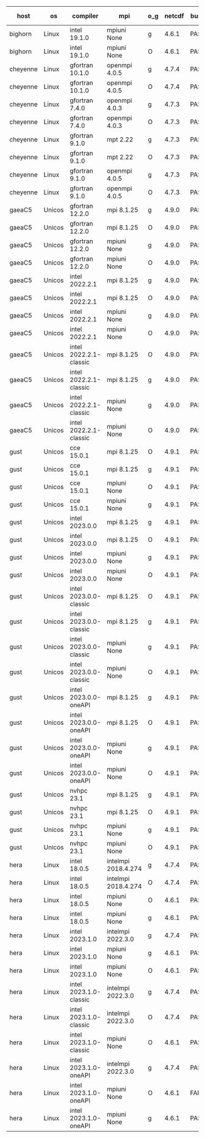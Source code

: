 

| host     | os       | compiler                              | mpi                      | o_g        | netcdf        | build       | u_pass          | u_fail          | s_pass            | s_fail            | e_pass             | e_fail             | nuopc_pass       | nuopc_fail       | artifacts link          |
|----------|----------|---------------------------------------|--------------------------|------------|---------------|-------------|-----------------|-----------------|-------------------|-------------------|--------------------|--------------------|------------------|------------------|-------------------------|
| bighorn | Linux | intel 19.1.0 | mpiuni None  | g | 4.6.1  | PASS | 12346 | 0 | 8 | 0 | 44 | 0 | None | None | <a href="https://github.com/esmf-org/esmf-test-artifacts/tree/cf24aed80e488de89d0e12aaf97d2b6ea1e56a86/feature_bopt_g_flags/intel/19.1.0/g/mpiuni/None" target="_blank">cf24aed</a> | 
| bighorn | Linux | intel 19.1.0 | mpiuni None  | O | 4.6.1  | PASS | 12346 | 0 | 8 | 0 | 44 | 0 | None | None | <a href="https://github.com/esmf-org/esmf-test-artifacts/tree/603f7175e154f86794cf08fb8c6dd19ecfecaf64/feature_bopt_g_flags/intel/19.1.0/O/mpiuni/None" target="_blank">603f717</a> | 
| cheyenne | Linux | gfortran 10.1.0 | openmpi 4.0.5  | g | 4.7.4  | PASS | None | None | None | None | None | None | None | None | <a href="https://github.com/esmf-org/esmf-test-artifacts/tree/b5199e28826a06e6b4844cc2b8ca9a16f3539e76/feature_bopt_g_flags/gfortran/10.1.0/g/openmpi/4.0.5" target="_blank">b5199e2</a> | 
| cheyenne | Linux | gfortran 10.1.0 | openmpi 4.0.5  | O | 4.7.4  | PASS | None | None | None | None | None | None | None | None | <a href="https://github.com/esmf-org/esmf-test-artifacts/tree/490c06b3822e377d791e93f7b65ad253503e8f07/feature_bopt_g_flags/gfortran/10.1.0/O/openmpi/4.0.5" target="_blank">490c06b</a> | 
| cheyenne | Linux | gfortran 7.4.0 | openmpi 4.0.3  | g | 4.7.3  | PASS | None | None | None | None | None | None | None | None | <a href="https://github.com/esmf-org/esmf-test-artifacts/tree/3e151426daf34223d791639896088aeb85e2fbd7/feature_bopt_g_flags/gfortran/7.4.0/g/openmpi/4.0.3" target="_blank">3e15142</a> | 
| cheyenne | Linux | gfortran 7.4.0 | openmpi 4.0.3  | O | 4.7.3  | PASS | None | None | None | None | None | None | None | None | <a href="https://github.com/esmf-org/esmf-test-artifacts/tree/2093b7209525a625356effd88f8a935e20a2f396/feature_bopt_g_flags/gfortran/7.4.0/O/openmpi/4.0.3" target="_blank">2093b72</a> | 
| cheyenne | Linux | gfortran 9.1.0 | mpt 2.22  | g | 4.7.3  | PASS | None | None | None | None | None | None | None | None | <a href="https://github.com/esmf-org/esmf-test-artifacts/tree/a5c9591aced7dbee4d6c92e6390cb0e1751e508f/feature_bopt_g_flags/gfortran/9.1.0/g/mpt/2.22" target="_blank">a5c9591</a> | 
| cheyenne | Linux | gfortran 9.1.0 | mpt 2.22  | O | 4.7.3  | PASS | None | None | None | None | None | None | None | None | <a href="https://github.com/esmf-org/esmf-test-artifacts/tree/ec224e156bec8c5fb0b8d27ac9d53fcaccc90dc4/feature_bopt_g_flags/gfortran/9.1.0/O/mpt/2.22" target="_blank">ec224e1</a> | 
| cheyenne | Linux | gfortran 9.1.0 | openmpi 4.0.5  | g | 4.7.3  | PASS | None | None | None | None | None | None | None | None | <a href="https://github.com/esmf-org/esmf-test-artifacts/tree/be207fa0670a15e08ea81e2cd1b174d0e76e4926/feature_bopt_g_flags/gfortran/9.1.0/g/openmpi/4.0.5" target="_blank">be207fa</a> | 
| cheyenne | Linux | gfortran 9.1.0 | openmpi 4.0.5  | O | 4.7.3  | PASS | None | None | None | None | None | None | None | None | <a href="https://github.com/esmf-org/esmf-test-artifacts/tree/7990cb433b6fcaf404a7df53c898a460baafbb27/feature_bopt_g_flags/gfortran/9.1.0/O/openmpi/4.0.5" target="_blank">7990cb4</a> | 
| gaeaC5 | Unicos | gfortran 12.2.0 | mpi 8.1.25  | g | 4.9.0  | PASS | 13930 | 0 | 49 | 0 | 81 | 0 | 52 | 0 | <a href="https://github.com/esmf-org/esmf-test-artifacts/tree/e7cecf56cf34e682a09b057a4f4148ca60dccf8b/feature_bopt_g_flags/gfortran/12.2.0/g/mpi/8.1.25" target="_blank">e7cecf5</a> | 
| gaeaC5 | Unicos | gfortran 12.2.0 | mpi 8.1.25  | O | 4.9.0  | PASS | 13930 | 0 | 49 | 0 | 81 | 0 | 52 | 0 | <a href="https://github.com/esmf-org/esmf-test-artifacts/tree/70113a8759625a92a98785e3f3221e623915c7f9/feature_bopt_g_flags/gfortran/12.2.0/O/mpi/8.1.25" target="_blank">70113a8</a> | 
| gaeaC5 | Unicos | gfortran 12.2.0 | mpiuni None  | g | 4.9.0  | PASS | 12346 | 0 | 8 | 0 | 44 | 0 | None | None | <a href="https://github.com/esmf-org/esmf-test-artifacts/tree/3ea9a92ba496afc63a8fb6f8d5da8585d6b83074/feature_bopt_g_flags/gfortran/12.2.0/g/mpiuni/None" target="_blank">3ea9a92</a> | 
| gaeaC5 | Unicos | gfortran 12.2.0 | mpiuni None  | O | 4.9.0  | PASS | 12346 | 0 | 8 | 0 | 44 | 0 | None | None | <a href="https://github.com/esmf-org/esmf-test-artifacts/tree/2cd6749422b668562b802d11f3119ef7cf016b29/feature_bopt_g_flags/gfortran/12.2.0/O/mpiuni/None" target="_blank">2cd6749</a> | 
| gaeaC5 | Unicos | intel 2022.2.1 | mpi 8.1.25  | g | 4.9.0  | PASS | 13930 | 0 | 49 | 0 | 81 | 0 | 52 | 0 | <a href="https://github.com/esmf-org/esmf-test-artifacts/tree/518dd5e2afb3bd8c843e55f4ced9c42ccb9df8c2/feature_bopt_g_flags/intel/2022.2.1/g/mpi/8.1.25" target="_blank">518dd5e</a> | 
| gaeaC5 | Unicos | intel 2022.2.1 | mpi 8.1.25  | O | 4.9.0  | PASS | 13930 | 0 | 49 | 0 | 81 | 0 | 52 | 0 | <a href="https://github.com/esmf-org/esmf-test-artifacts/tree/92d48ad6bb197c14a50a7914b560e8b5102752e0/feature_bopt_g_flags/intel/2022.2.1/O/mpi/8.1.25" target="_blank">92d48ad</a> | 
| gaeaC5 | Unicos | intel 2022.2.1 | mpiuni None  | g | 4.9.0  | PASS | 12346 | 0 | 8 | 0 | 44 | 0 | None | None | <a href="https://github.com/esmf-org/esmf-test-artifacts/tree/45fa0d054776637c413c69d2627f192a6e0a8eb6/feature_bopt_g_flags/intel/2022.2.1/g/mpiuni/None" target="_blank">45fa0d0</a> | 
| gaeaC5 | Unicos | intel 2022.2.1 | mpiuni None  | O | 4.9.0  | PASS | 12346 | 0 | 8 | 0 | 44 | 0 | None | None | <a href="https://github.com/esmf-org/esmf-test-artifacts/tree/d91e62f9f35eef0eadfb09970bc75675ab710352/feature_bopt_g_flags/intel/2022.2.1/O/mpiuni/None" target="_blank">d91e62f</a> | 
| gaeaC5 | Unicos | intel 2022.2.1-classic | mpi 8.1.25  | O | 4.9.0  | PASS | 13930 | 0 | 49 | 0 | 81 | 0 | 52 | 0 | <a href="https://github.com/esmf-org/esmf-test-artifacts/tree/d7e6e3cdfe2a6d6de5fa71b6a92301da60590dc0/feature_bopt_g_flags/intel/2022.2.1-classic/O/mpi/8.1.25" target="_blank">d7e6e3c</a> | 
| gaeaC5 | Unicos | intel 2022.2.1-classic | mpi 8.1.25  | g | 4.9.0  | PASS | 13930 | 0 | 49 | 0 | 81 | 0 | 52 | 0 | <a href="https://github.com/esmf-org/esmf-test-artifacts/tree/cb4fcf23584566bc1ad505d11e329a2fba0c786a/feature_bopt_g_flags/intel/2022.2.1-classic/g/mpi/8.1.25" target="_blank">cb4fcf2</a> | 
| gaeaC5 | Unicos | intel 2022.2.1-classic | mpiuni None  | g | 4.9.0  | PASS | 12346 | 0 | 8 | 0 | 44 | 0 | None | None | <a href="https://github.com/esmf-org/esmf-test-artifacts/tree/904e57ed2b84b101f1726496b219d14c16cc2519/feature_bopt_g_flags/intel/2022.2.1-classic/g/mpiuni/None" target="_blank">904e57e</a> | 
| gaeaC5 | Unicos | intel 2022.2.1-classic | mpiuni None  | O | 4.9.0  | PASS | 12346 | 0 | 8 | 0 | 44 | 0 | None | None | <a href="https://github.com/esmf-org/esmf-test-artifacts/tree/5173a5a820ed3c93697d86e7e4cbba9aa1d27542/feature_bopt_g_flags/intel/2022.2.1-classic/O/mpiuni/None" target="_blank">5173a5a</a> | 
| gust | Unicos | cce 15.0.1 | mpi 8.1.25  | O | 4.9.1  | PASS | 13850 | 80 | 49 | 0 | 81 | 0 | 51 | 1 | <a href="https://github.com/esmf-org/esmf-test-artifacts/tree/71992101077e83b28432c4216a82e6d617424d77/feature_bopt_g_flags/cce/15.0.1/O/mpi/8.1.25" target="_blank">7199210</a> | 
| gust | Unicos | cce 15.0.1 | mpi 8.1.25  | g | 4.9.1  | PASS | 13854 | 76 | 49 | 0 | 81 | 0 | 51 | 1 | <a href="https://github.com/esmf-org/esmf-test-artifacts/tree/11fe75636848c770bdefec958b322a2adb229130/feature_bopt_g_flags/cce/15.0.1/g/mpi/8.1.25" target="_blank">11fe756</a> | 
| gust | Unicos | cce 15.0.1 | mpiuni None  | O | 4.9.1  | PASS | 12268 | 78 | 8 | 0 | 44 | 0 | None | None | <a href="https://github.com/esmf-org/esmf-test-artifacts/tree/8dd655b95df24ef7cd79e3ae1e1fc7ed30468497/feature_bopt_g_flags/cce/15.0.1/O/mpiuni/None" target="_blank">8dd655b</a> | 
| gust | Unicos | cce 15.0.1 | mpiuni None  | g | 4.9.1  | PASS | 12270 | 76 | 8 | 0 | 44 | 0 | None | None | <a href="https://github.com/esmf-org/esmf-test-artifacts/tree/7ba52154f6b4f818edb9d12b0f0a2a11caa9c7e3/feature_bopt_g_flags/cce/15.0.1/g/mpiuni/None" target="_blank">7ba5215</a> | 
| gust | Unicos | intel 2023.0.0 | mpi 8.1.25  | g | 4.9.1  | PASS | 13930 | 0 | 49 | 0 | 81 | 0 | 52 | 0 | <a href="https://github.com/esmf-org/esmf-test-artifacts/tree/c13d3df490e9c77ad961dc8bd308154a03cb6b26/feature_bopt_g_flags/intel/2023.0.0/g/mpi/8.1.25" target="_blank">c13d3df</a> | 
| gust | Unicos | intel 2023.0.0 | mpi 8.1.25  | O | 4.9.1  | PASS | 13930 | 0 | 49 | 0 | 81 | 0 | 52 | 0 | <a href="https://github.com/esmf-org/esmf-test-artifacts/tree/55a88ce7fb836a6416fc0e8e6860ac71b2f00d3b/feature_bopt_g_flags/intel/2023.0.0/O/mpi/8.1.25" target="_blank">55a88ce</a> | 
| gust | Unicos | intel 2023.0.0 | mpiuni None  | g | 4.9.1  | PASS | 12346 | 0 | 8 | 0 | 44 | 0 | None | None | <a href="https://github.com/esmf-org/esmf-test-artifacts/tree/9a9fb55bdc19816110eed852019725b8098ac7fe/feature_bopt_g_flags/intel/2023.0.0/g/mpiuni/None" target="_blank">9a9fb55</a> | 
| gust | Unicos | intel 2023.0.0 | mpiuni None  | O | 4.9.1  | PASS | 12346 | 0 | 8 | 0 | 44 | 0 | None | None | <a href="https://github.com/esmf-org/esmf-test-artifacts/tree/ee25399837348f864411d6a65079b09b9490f641/feature_bopt_g_flags/intel/2023.0.0/O/mpiuni/None" target="_blank">ee25399</a> | 
| gust | Unicos | intel 2023.0.0-classic | mpi 8.1.25  | O | 4.9.1  | PASS | 13930 | 0 | 49 | 0 | 81 | 0 | 52 | 0 | <a href="https://github.com/esmf-org/esmf-test-artifacts/tree/80d29be56ed5b0d55248abf3b0dd4f17a5e3fab9/feature_bopt_g_flags/intel/2023.0.0-classic/O/mpi/8.1.25" target="_blank">80d29be</a> | 
| gust | Unicos | intel 2023.0.0-classic | mpi 8.1.25  | g | 4.9.1  | PASS | 13930 | 0 | 49 | 0 | 81 | 0 | 52 | 0 | <a href="https://github.com/esmf-org/esmf-test-artifacts/tree/92f6c474b420175078bca3ba4e74826c9ebd4b10/feature_bopt_g_flags/intel/2023.0.0-classic/g/mpi/8.1.25" target="_blank">92f6c47</a> | 
| gust | Unicos | intel 2023.0.0-classic | mpiuni None  | g | 4.9.1  | PASS | 12346 | 0 | 8 | 0 | 44 | 0 | None | None | <a href="https://github.com/esmf-org/esmf-test-artifacts/tree/31d7b776384e5457928523964b90919530d8e519/feature_bopt_g_flags/intel/2023.0.0-classic/g/mpiuni/None" target="_blank">31d7b77</a> | 
| gust | Unicos | intel 2023.0.0-classic | mpiuni None  | O | 4.9.1  | PASS | 12346 | 0 | 8 | 0 | 44 | 0 | None | None | <a href="https://github.com/esmf-org/esmf-test-artifacts/tree/a3fc60045cf3fb8b0fa42acb02b438f780e49f57/feature_bopt_g_flags/intel/2023.0.0-classic/O/mpiuni/None" target="_blank">a3fc600</a> | 
| gust | Unicos | intel 2023.0.0-oneAPI | mpi 8.1.25  | g | 4.9.1  | PASS | 13930 | 0 | 49 | 0 | 81 | 0 | 40 | 12 | <a href="https://github.com/esmf-org/esmf-test-artifacts/tree/fb999db67e13fce9cac892b87b4e46953f4913bc/feature_bopt_g_flags/intel/2023.0.0-oneAPI/g/mpi/8.1.25" target="_blank">fb999db</a> | 
| gust | Unicos | intel 2023.0.0-oneAPI | mpi 8.1.25  | O | 4.9.1  | PASS | 13930 | 0 | 48 | 1 | 81 | 0 | 40 | 12 | <a href="https://github.com/esmf-org/esmf-test-artifacts/tree/e9bd391c1c186be4976240c838f89deeb98e7044/feature_bopt_g_flags/intel/2023.0.0-oneAPI/O/mpi/8.1.25" target="_blank">e9bd391</a> | 
| gust | Unicos | intel 2023.0.0-oneAPI | mpiuni None  | g | 4.9.1  | PASS | 12346 | 0 | 8 | 0 | 44 | 0 | None | None | <a href="https://github.com/esmf-org/esmf-test-artifacts/tree/eaab312c72c43679776114ee3429d61e84c0cbc8/feature_bopt_g_flags/intel/2023.0.0-oneAPI/g/mpiuni/None" target="_blank">eaab312</a> | 
| gust | Unicos | intel 2023.0.0-oneAPI | mpiuni None  | O | 4.9.1  | PASS | 12346 | 0 | 8 | 0 | 44 | 0 | None | None | <a href="https://github.com/esmf-org/esmf-test-artifacts/tree/bca6dc3a0ad493b80868cd2744c4deda6a407b0c/feature_bopt_g_flags/intel/2023.0.0-oneAPI/O/mpiuni/None" target="_blank">bca6dc3</a> | 
| gust | Unicos | nvhpc 23.1 | mpi 8.1.25  | g | 4.9.1  | PASS | 13881 | 49 | 47 | 2 | 79 | 2 | 45 | 7 | <a href="https://github.com/esmf-org/esmf-test-artifacts/tree/6d9adabaea17ffebb8d4b6b8dc310b418b738b1a/feature_bopt_g_flags/nvhpc/23.1/g/mpi/8.1.25" target="_blank">6d9adab</a> | 
| gust | Unicos | nvhpc 23.1 | mpi 8.1.25  | O | 4.9.1  | PASS | 13927 | 3 | 49 | 0 | 81 | 0 | 45 | 7 | <a href="https://github.com/esmf-org/esmf-test-artifacts/tree/394189c42f59ca826987b7d742ca72988692eac7/feature_bopt_g_flags/nvhpc/23.1/O/mpi/8.1.25" target="_blank">394189c</a> | 
| gust | Unicos | nvhpc 23.1 | mpiuni None  | g | 4.9.1  | PASS | 12346 | 0 | 6 | 2 | 44 | 0 | None | None | <a href="https://github.com/esmf-org/esmf-test-artifacts/tree/a1bbcdba6cc0d876f250198a04b9fe803a4c8484/feature_bopt_g_flags/nvhpc/23.1/g/mpiuni/None" target="_blank">a1bbcdb</a> | 
| gust | Unicos | nvhpc 23.1 | mpiuni None  | O | 4.9.1  | PASS | 12344 | 2 | 8 | 0 | 44 | 0 | None | None | <a href="https://github.com/esmf-org/esmf-test-artifacts/tree/cacc5a27e757352c830b9de39331d6f3ab1e6b16/feature_bopt_g_flags/nvhpc/23.1/O/mpiuni/None" target="_blank">cacc5a2</a> | 
| hera | Linux | intel 18.0.5 | intelmpi 2018.4.274  | g | 4.7.4  | PASS | 13930 | 0 | 49 | 0 | 80 | 1 | 52 | 0 | <a href="https://github.com/esmf-org/esmf-test-artifacts/tree/1e92d099cd31fb122649f9e26d142ff924b70c55/feature_bopt_g_flags/intel/18.0.5/g/intelmpi/2018.4.274" target="_blank">1e92d09</a> | 
| hera | Linux | intel 18.0.5 | intelmpi 2018.4.274  | O | 4.7.4  | PASS | None | None | None | None | None | None | None | None | <a href="https://github.com/esmf-org/esmf-test-artifacts/tree/ea09ba6b283a7c517856f8b450e367a48fca23c0/feature_bopt_g_flags/intel/18.0.5/O/intelmpi/2018.4.274" target="_blank">ea09ba6</a> | 
| hera | Linux | intel 18.0.5 | mpiuni None  | O | 4.6.1  | PASS | None | None | None | None | None | None | None | None | <a href="https://github.com/esmf-org/esmf-test-artifacts/tree/ffb9d154ddbb46de2dc24717629a00523559229c/feature_bopt_g_flags/intel/18.0.5/O/mpiuni/None" target="_blank">ffb9d15</a> | 
| hera | Linux | intel 18.0.5 | mpiuni None  | g | 4.6.1  | PASS | 12346 | 0 | 8 | 0 | 44 | 0 | None | None | <a href="https://github.com/esmf-org/esmf-test-artifacts/tree/2944ac26b2b1d041761f26277d6eef959353a3e6/feature_bopt_g_flags/intel/18.0.5/g/mpiuni/None" target="_blank">2944ac2</a> | 
| hera | Linux | intel 2023.1.0 | intelmpi 2022.3.0  | g | 4.7.4  | PASS | 13915 | 15 | 49 | 0 | 80 | 1 | 52 | 0 | <a href="https://github.com/esmf-org/esmf-test-artifacts/tree/f73a6f2f3b00c93fedbb8aaf8668158682d13df2/feature_bopt_g_flags/intel/2023.1.0/g/intelmpi/2022.3.0" target="_blank">f73a6f2</a> | 
| hera | Linux | intel 2023.1.0 | mpiuni None  | g | 4.6.1  | PASS | 12346 | 0 | 8 | 0 | 44 | 0 | None | None | <a href="https://github.com/esmf-org/esmf-test-artifacts/tree/a0641a31e2e0ef4988f6619de1641b1894edd441/feature_bopt_g_flags/intel/2023.1.0/g/mpiuni/None" target="_blank">a0641a3</a> | 
| hera | Linux | intel 2023.1.0 | mpiuni None  | O | 4.6.1  | PASS | 12346 | 0 | 8 | 0 | 44 | 0 | None | None | <a href="https://github.com/esmf-org/esmf-test-artifacts/tree/d242bd0ec6ab384ac6f715d89c002b5d9d5be77d/feature_bopt_g_flags/intel/2023.1.0/O/mpiuni/None" target="_blank">d242bd0</a> | 
| hera | Linux | intel 2023.1.0-classic | intelmpi 2022.3.0  | g | 4.7.4  | PASS | 13915 | 15 | 49 | 0 | 80 | 1 | 52 | 0 | <a href="https://github.com/esmf-org/esmf-test-artifacts/tree/8aa1e6520bd0382e76fa1cff7eb0dd95eaa0bfdc/feature_bopt_g_flags/intel/2023.1.0-classic/g/intelmpi/2022.3.0" target="_blank">8aa1e65</a> | 
| hera | Linux | intel 2023.1.0-classic | intelmpi 2022.3.0  | O | 4.7.4  | PASS | 13915 | 15 | 49 | 0 | 81 | 0 | 52 | 0 | <a href="https://github.com/esmf-org/esmf-test-artifacts/tree/e6feedc56810691476240520aab88c0a3563078d/feature_bopt_g_flags/intel/2023.1.0-classic/O/intelmpi/2022.3.0" target="_blank">e6feedc</a> | 
| hera | Linux | intel 2023.1.0-classic | mpiuni None  | O | 4.6.1  | PASS | 12346 | 0 | 8 | 0 | 44 | 0 | None | None | <a href="https://github.com/esmf-org/esmf-test-artifacts/tree/cc7cacfdf9958bf917da3e4958a778c54c05942f/feature_bopt_g_flags/intel/2023.1.0-classic/O/mpiuni/None" target="_blank">cc7cacf</a> | 
| hera | Linux | intel 2023.1.0-oneAPI | intelmpi 2022.3.0  | g | 4.7.4  | PASS | None | None | None | None | None | None | None | None | <a href="https://github.com/esmf-org/esmf-test-artifacts/tree/081f288bf682067648aa361fd0ff2bdf5787df55/feature_bopt_g_flags/intel/2023.1.0-oneAPI/g/intelmpi/2022.3.0" target="_blank">081f288</a> | 
| hera | Linux | intel 2023.1.0-oneAPI | mpiuni None  | O | 4.6.1  | FAIL | None | None | None | None | None | None | None | None | <a href="https://github.com/esmf-org/esmf-test-artifacts/tree/fee231c76dbd91c0e9dec99564ff378a795ffd53/feature_bopt_g_flags/intel/2023.1.0-oneAPI/O/mpiuni/None" target="_blank">fee231c</a> | 
| hera | Linux | intel 2023.1.0-oneAPI | mpiuni None  | g | 4.6.1  | PASS | 12346 | 0 | 8 | 0 | 44 | 0 | None | None | <a href="https://github.com/esmf-org/esmf-test-artifacts/tree/b17301fb064c2ade4109bd49ec945449d69300d5/feature_bopt_g_flags/intel/2023.1.0-oneAPI/g/mpiuni/None" target="_blank">b17301f</a> | 
